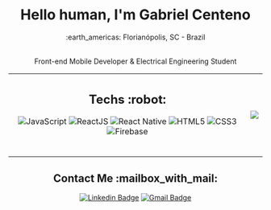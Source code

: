 <div align="center">
	<h1> Hello human, I'm Gabriel Centeno </h1>
	:earth_americas: Florianópolis, SC - Brazil
	<br/>
	<br/>
	<p>Front-end Mobile Developer & Electrical Engineering Student</p>
</div>
<table align="center">
	<tr>
		<td>
			<h2 align="center">Techs :robot:</h2>
			<div align="center">
	
![JavaScript](https://img.shields.io/badge/-JavaScript-%23F7DF1C?style=flat-square&logo=javascript&logoColor=000000&labelColor=%23F7DF1C&color=%23FFCE5A)
![ReactJS](https://img.shields.io/badge/-ReactJS-%23282C34?style=flat-square&logo=react)
![React Native](https://img.shields.io/badge/-React%20Native-%23282C34?style=flat-square&logo=react)
![HTML5](https://img.shields.io/badge/-HTML5-%23E44D27?style=flat-square&logo=html5&logoColor=ffffff)
![CSS3](https://img.shields.io/badge/-CSS3-%231572B6?style=flat-square&logo=css3)
![Firebase](http://img.shields.io/badge/-Firebase-FFCA2B?style=flat-square&logo=firebase&logoColor=ffffff)
			</div>
			<br>
		</td>
		<td align ="center">
			<p align = "center">
				<img src = "https://github-readme-stats.vercel.app/api/top-langs/?username=gabrielgunthercenteno&hide_langs_below=.25&show_icons=true&title_color=ffffff&icon_color=bb2acf&text_color=daf7dc&bg_color=151515&layout=compact">     
			</p>
		</td>
  </tr>
</table>

<h2 align="center">Contact Me :mailbox_with_mail:</h2>
<div align="center">

[![Linkedin Badge](https://img.shields.io/badge/-gabrielcenteno-blue?style=flat-square&logo=Linkedin&logoColor=white&link=https://br.linkedin.com/in/gabriel-centeno-a033a81a2)](https://br.linkedin.com/in/gabriel-centeno-a033a81a2)
[![Gmail Badge](https://img.shields.io/badge/-gunthercenteno@gmail.com-c14438?style=flat-square&logo=Mail.Ru&logoColor=white&link=mailto:gunthercenteno@gmail.com)](mailto:gunthercenteno@gmail.com)
			</div>
